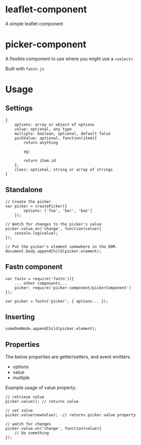 # leaflet-component

A simple leaflet component

# picker-component

A flexible component to use where you might use a `<select>`

Built with `fastn.js`

# Usage

## Settings

```
{
    options: array or object of options
    value: optional, any type
    multiple: boolean, optional, default false
    pickValue: optional, function(item){
        return anything

        eg:

        return item.id
    },
    class: optional, string or array of strings
}
```

## Standalone

```
// Create the picker
var picker = createPicker({
        options: ['foo', 'bar', 'baz']
    });

// Watch for changes to the picker's value
picker.value.on('change', function(value){
    console.log(value);
});

// Put the picker's element somewhere in the DOM.
document.body.appendChild(picker.element);
```

## Fastn component

```
var fastn = require('fastn')({
    ... other components...
    picker: require('picker-component/pickerComponent')
});

var picker = fastn('picker', { options... });
```

## Inserting

```
someDomNode.appendChild(picker.element);
```

## Properties

The below properties are getter/setters, and event emitters.

 - options
 - value
 - multiple

Example usage of value property:

```
// retrieve value
picker.value(); // returns value

// set value
picker.value(newValue); -// returns picker.value property

// watch for changes
picker.value.on('change', function(value){
    // Do something
});
```